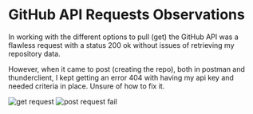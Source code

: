 # GitHub API Requests Observations

In working with the different options to pull (get) the GitHub API was a flawless request with a status 200 ok without issues of retrieving my repository data. 

However, when it came to post (creating the repo), both in postman and thunderclient, I kept getting an error 404 with having my api key and needed criteria in place. Unsure of how to fix it. 

![get request](https://res.cloudinary.com/dyzxyc6e9/image/upload/v1726009269/Screenshot_2024-09-05_170853_ocdbuy.png)
![post request fail](https://res.cloudinary.com/dyzxyc6e9/image/upload/v1726009268/Screenshot_2024-09-05_171932_mnw6ld.png)
